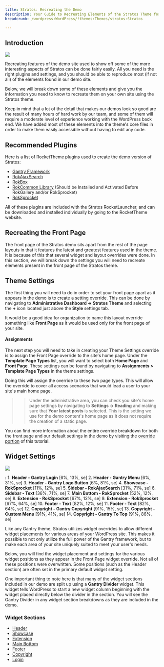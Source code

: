```yaml
---
title: Stratos: Recreating the Demo
description: Your Guide to Recreating Elements of the Stratos Theme for WordPress
breadcrumb: /wordpress:WordPress/!themes:Themes/stratos:Stratos

---
```


Introduction
-----

![][stratos]

Recreating features of the demo site used to show off some of the more interesting aspects of Stratos can be done fairly easily. All you need is the right plugins and settings, and you should be able to reproduce most (if not all) of the elements found in our demo site. 

Below, we will break down some of these elements and give you the information you need to know to recreate them on your own site using the Stratos theme.

Keep in mind that a lot of the detail that makes our demos look so good are the result of many hours of hard work by our team, and some of them will require a moderate level of experience working with the WordPress back end. We have added most of these elements into the theme's core files in order to make them easily accessible without having to edit any code.

Recommended Plugins
-----

Here is a list of RocketTheme plugins used to create the demo version of Stratos:

* [Gantry Framework][gantry]
* [RokAjaxSearch][rokajaxsearch]
* [RokBox][rokbox]
* [RokCommon Library](http://www.rockettheme.com/wordpress/plugins/rokutilities) (Should be Installed and Activated Before RokGallery and/or RokSprocket)
* [RokSprocket][roksprocket]

All of these plugins are included with the Stratos RocketLauncher, and can be downloaded and installed individually by going to the RocketTheme website.

Recreating the Front Page
-----

The front page of the Stratos demo sits apart from the rest of the page layouts in that it features the latest and greatest features used in the theme. It is because of this that several widget and layout overrides were done. In this section, we will break down the settings you will need to recreate elements present in the front page of the Stratos theme.

Theme Settings
-----

The first thing you will need to do in order to set your front page apart as it appears in the demo is to create a setting override. This can be done by navigating to **Administrative Dashboard -> Stratos Theme** and selecting the **+** icon located just above the **Style** settings tab. 

It would be a good idea for organization to name this layout override something like **Front Page** as it would be used only for the front page of your site.

#### Assignments

The next step you will need to take in creating your Theme Settings override is to assign the Front Page override to the site's home page. Under the **Template Page Types** list, you will want to select both **Home Page** and **Front Page**. These settings can be found by navigating to **Assignments > Template Page Types** in the theme settings.

Doing this will assign the override to these two page types. This will allow the override to cover all access scenarios that would lead a user to your site's main home page.

>> Under the administrative area, you can check you site's home page settings by navigating to **Settings -> Reading** and making sure that **Your latest posts** is selected. This is the setting we use for the demo content's home page as it does not require the creation of a static page.

You can find more information about the entire override breakdown for both the front page and our default settings in the demo by visiting the [override portion][demooverride] of this tutorial.

Widget Settings
-----

![][theme]

:   1. **Header - Gantry Login** [6%, 13%, se]
    2. **Header - Gantry Menu** [6%, 31%, se]
    3. **Header - Gantry Logo Button** [6%, 81%, se]
    4. **Showcase - RokSprocket** [11%, 12%, se]
    5. **Sidebar - RokAjaxSearch** [31%, 71%, se]
    6. **Sidebar - Text** [36%, 71%, se]
    7. **Main Bottom - RokSprocket** [52%, 12%, se]
    8. **Extension - RokSprocket** [67%, 12%, se]
    9. **Extension - RokSprocket** [67%, 64%, se]
    10. **Footer - Text** [82%, 12%, se]
    11. **Footer - Text** [82%, 64%, se]
    12. **Copyright - Gantry Copyright** [91%, 15%, se]
    13. **Copyright - Custom Menu** [91%, 41%, se]
    14. **Copyright - Gantry To Top** [91%, 86%, se]

Like any Gantry theme, Stratos utilizes widget overrides to allow different widget placements for various areas of your WordPress site. This makes it possible to not only utilize the full power of the Gantry framework, but to make each area of your site uniquely suited to meet your user's needs.

Below, you will find the widget placement and settings for the various widget positions as they appear in the Front Page widget override. Not all of these positions were overwritten. Some positions (such as the Header section) are often set in the primary default widget setting.

One important thing to note here is that many of the widget sections included in our demo are split up using a **Gantry Divider** widget. This widget tells WordPress to start a new widget column beginning with the widget placed directly below the divider in the section. You will see the Gantry Divider in any widget section breakdowns as they are included in the demo.

### Widget Sections

* [Header][header]
* [Showcase][showcase]
* [Extension][extension]
* [Main Bottom][bottom]
* [Footer][footer]
* [Copyright][copyright]
* [Login][login]

[gantry]: http://gantry-framework.org/download
[rokajaxsearch]: http://www.rockettheme.com/wordpress/plugins/rokajaxsearch
[rokbox]: http://www.rockettheme.com/wordpress/plugins/rokbox
[roksprocket]: http://www.rockettheme.com/wordpress/plugins/roksprocket
[stratos]: assets/stratos.jpeg
[roksprocket]: ../../plugins/roksprocket/
[faq]: faq.md
[menu]: ../../start/menu.md
[override]: http://gantry-framework.org/documentation/wordpress/configure/
[header]: demo_header.md
[showcase]: demo_showcase.md
[login]: demo_login.md
[utility]: demo_utility.md
[extension]: demo_extension.md
[bottom]: demo_mainbottom.md
[footer]: demo_footer.md
[social]: demo_social.md
[copyright]: demo_copyright.md
[demooverride]: demo_override.md
[theme]: assets/stratos2.jpeg